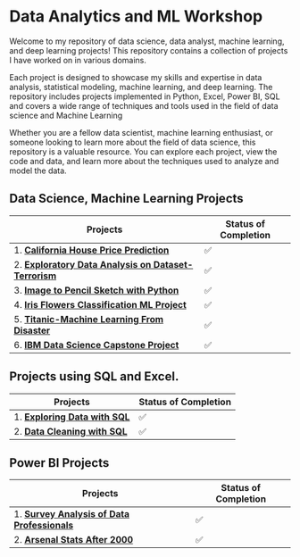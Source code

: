 # Data Analytics and ML Workshop
Welcome to my repository of data science, data analyst, machine learning, and deep learning projects! This repository contains a collection of projects I have worked on in various domains.

Each project is designed to showcase my skills and expertise in data analysis, statistical modeling, machine learning, and deep learning. The repository includes projects implemented in Python, Excel, Power BI, SQL and covers a wide range of techniques and tools used in the field of data science and Machine Learning

Whether you are a fellow data scientist, machine learning enthusiast, or someone looking to learn more about the field of data science, this repository is a valuable resource. You can explore each project, view the code and data, and learn more about the techniques used to analyze and model the data.

## Data Science, Machine Learning Projects
| **Projects** | **Status of Completion** |
| ----- | -----|
| 1. [**California House Price Prediction**](https://github.com/SumitxThokar/California-House-Price-Prediction) | :white_check_mark: |
| 2. [**Exploratory Data Analysis on Dataset-Terrorism**](https://github.com/SumitxThokar/LetsGrowMoreProjects/blob/main/Global%20terrorism/GlobalTerrrorism.ipynb) | :white_check_mark: |
| 3. [**Image to Pencil Sketch with Python**](https://github.com/SumitxThokar/LetsGrowMoreProjects/blob/main/Pencil%20image%20converter/Pencil_Sketch_Converter.ipynb)  |:white_check_mark: |
| 4. [**Iris Flowers Classification ML Project**](https://github.com/SumitxThokar/LetsGrowMoreProjects/blob/main/Iris/IrisFlowerClassificationwithKNN.ipynb) | :white_check_mark: | 
| 5. [**Titanic-Machine Learning From Disaster**](https://github.com/SumitxThokar/Titanic---Machine-Learning-from-Disaster/blob/main/Titanic%20prediction/titanic.ipynb) | :white_check_mark: | 
| 6. [**IBM Data Science Capstone Project**](https://github.com/SumitxThokar/Data-Science-Capstone-Project) | :white_check_mark: | 

## Projects using SQL and Excel.
|**Projects**| **Status of Completion** |
| ----- | -----|
| 1. [**Exploring Data with SQL**](https://github.com/SumitxThokar/Exploring-Data-with-SQL) | :white_check_mark: |
| 2. [**Data Cleaning with SQL**](https://github.com/SumitxThokar/Data-Cleaning-with-SQL) | :white_check_mark: |

## Power BI Projects
| **Projects** | **Status of Completion** |
| ----- | -----|
| 1. [**Survey Analysis of Data Professionals**](https://github.com/SumitxThokar/Power_BI_Projects./blob/main/First%20Power%20BI%20(Alex)/project_1.pbix) | :white_check_mark: |
| 2. [**Arsenal Stats After 2000**](https://github.com/SumitxThokar/Power-BI-Projects./blob/main/Arsenal_Stats/foot.pbix) | :white_check_mark: |
